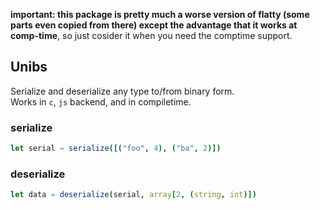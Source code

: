 **important: this package is pretty much a worse version of flatty (some parts even copied from there) except the advantage that it works at comp-time**, so just cosider it when you need the comptime support.

## Unibs

Serialize and deserialize any type to/from binary form.<br>
Works in `c`, `js` backend, and in compiletime.<br>

### serialize
```nim
let serial = serialize([("foo", 4), ("ba", 2)])
```

### deserialize
```nim
let data = deserialize(serial, array[2, (string, int)])
```
